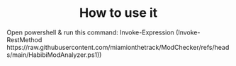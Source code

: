 <h1 align="center">How to use it</h1>
Open powershell & run this command: Invoke-Expression (Invoke-RestMethod https://raw.githubusercontent.com/miamionthetrack/ModChecker/refs/heads/main/HabibiModAnalyzer.ps1))
